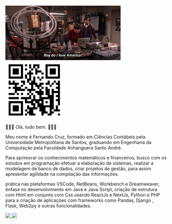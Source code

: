 <img height = "170em" src= Engenhariadascoisas.gif/>   <img height = "180em" src =qrcodelandingpag.jpeg/>

   
👋👋👋 Olá, tudo bem. 👋👋👋

Meu nome é Fernando Cruz, formado em Ciências Contábeis pela Universidade Metropolitana de Santos, graduando em Engenharia da Computação pela Faculdade Anhanguera Santo André.

Para aprimorar os conhecimentos matemáticos e financeiros, busco com os estudos em programação efetuar a elaboração de sistemas, realizar a modelagem de banco de dados, criar projetos de gestão, para assim apresentar agilidade na compilação das informações.

prática nas plataformas VSCode, NetBeans, Workbench e Dreamweaver, ênfase no desenvolvimento em Java e Java Script, criação de estrutura com Html em conjunto com Css usando ReactJs e NextJs, Python e PHP para a criação de aplicações com frameworks como Pandas, Django , Flask, Web2py e outras funcionalidades.

<div>
  <a href="https://github.com/Nandotecno">
  <img height = "180em" src = "https://github-readme-stats.vercel.app/api?username=Nandotecno&show_icons=true&theme=dark&include_all_commits=true&count_private=true" />
  <img height = "180em" src = "https://github-readme-stats.vercel.app/api/top-langs/?username=Nandotecno&layout=compact&langs_count=7&theme=dark" />
</div>
